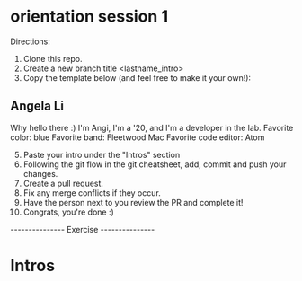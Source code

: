 # orientation session 1
Directions:

1. Clone this repo.
3. Create a new branch title <lastname_intro>
4. Copy the template below (and feel free to make it your own!):

## Angela Li
Why hello there :) 
I'm Angi, I'm a '20, and I'm a developer in the lab.
Favorite color: blue
Favorite band: Fleetwood Mac
Favorite code editor: Atom

5. Paste your intro under the "Intros" section
6. Following the git flow in the git cheatsheet, add, commit and push your changes.
7. Create a pull request.
8. Fix any merge conflicts if they occur.
9. Have the person next to you review the PR and complete it!
10. Congrats, you're done :)


--------------- Exercise ---------------
# Intros

